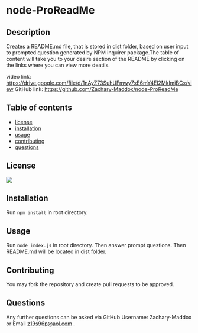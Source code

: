 # node-ProReadMe

## Description

Creates a README.md file, that is stored in dist folder, based on user input to prompted question generated by NPM inquirer package.The table of content will take you to your desire section of the README by clicking on the links where you can view more deatils.

video link: https://drive.google.com/file/d/1nAyZ73SuhUFmwy7xE6mY4El2MklmjBCx/view
GitHub link: https://github.com/Zachary-Maddox/node-ProReadMe

## Table of contents

- [license](#license)
- [installation](#installation)
- [usage](#usage)
- [contributing](#contributing)
- [questions](#questions)


## License

<img src = "https://img.shields.io/badge/license-none-blue" />

## Installation

Run `npm install` in root directory.

## Usage

Run `node index.js` in root directory.
Then answer prompt questions.
Then README.md will be located in dist folder.

## Contributing

You may fork the repository and create pull requests to be approved.

## Questions
Any further questions can be asked via GitHub Username: Zachary-Maddox or Email z19s96p@aol.com .



